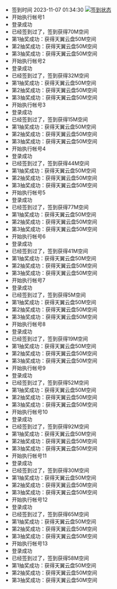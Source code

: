- 签到时间 2023-11-07 01:34:30 [![签到状态](https://github.com/y377/189pan/actions/workflows/main.yml/badge.svg?branch=main)](https://github.com/y377/189pan/actions/workflows/main.yml)
- 开始执行帐号1
- 登录成功
- 已经签到过了，签到获得70M空间
- 第1抽奖成功：获得天翼云盘50M空间
- 第2抽奖成功：获得天翼云盘50M空间
- 第3抽奖成功：获得天翼云盘50M空间
- 开始执行帐号2
- 登录成功
- 已经签到过了，签到获得32M空间
- 第1抽奖成功：获得天翼云盘50M空间
- 第2抽奖成功：获得天翼云盘50M空间
- 第3抽奖成功：获得天翼云盘50M空间
- 开始执行帐号3
- 登录成功
- 已经签到过了，签到获得15M空间
- 第1抽奖成功：获得天翼云盘50M空间
- 第2抽奖成功：获得天翼云盘50M空间
- 第3抽奖成功：获得天翼云盘50M空间
- 开始执行帐号4
- 登录成功
- 已经签到过了，签到获得44M空间
- 第1抽奖成功：获得天翼云盘50M空间
- 第2抽奖成功：获得天翼云盘50M空间
- 第3抽奖成功：获得天翼云盘50M空间
- 开始执行帐号5
- 登录成功
- 已经签到过了，签到获得77M空间
- 第1抽奖成功：获得天翼云盘50M空间
- 第2抽奖成功：获得天翼云盘50M空间
- 第3抽奖成功：获得天翼云盘50M空间
- 开始执行帐号6
- 登录成功
- 已经签到过了，签到获得41M空间
- 第1抽奖成功：获得天翼云盘50M空间
- 第2抽奖成功：获得天翼云盘50M空间
- 第3抽奖成功：获得天翼云盘50M空间
- 开始执行帐号7
- 登录成功
- 已经签到过了，签到获得5M空间
- 第1抽奖成功：获得天翼云盘50M空间
- 第2抽奖成功：获得天翼云盘50M空间
- 第3抽奖成功：获得天翼云盘50M空间
- 开始执行帐号8
- 登录成功
- 已经签到过了，签到获得19M空间
- 第1抽奖成功：获得天翼云盘50M空间
- 第2抽奖成功：获得天翼云盘50M空间
- 第3抽奖成功：获得天翼云盘50M空间
- 开始执行帐号9
- 登录成功
- 已经签到过了，签到获得52M空间
- 第1抽奖成功：获得天翼云盘50M空间
- 第2抽奖成功：获得天翼云盘50M空间
- 第3抽奖成功：获得天翼云盘50M空间
- 开始执行帐号10
- 登录成功
- 已经签到过了，签到获得92M空间
- 第1抽奖成功：获得天翼云盘50M空间
- 第2抽奖成功：获得天翼云盘50M空间
- 第3抽奖成功：获得天翼云盘50M空间
- 开始执行帐号11
- 登录成功
- 已经签到过了，签到获得30M空间
- 第1抽奖成功：获得天翼云盘50M空间
- 第2抽奖成功：获得天翼云盘50M空间
- 第3抽奖成功：获得天翼云盘50M空间
- 开始执行帐号12
- 登录成功
- 已经签到过了，签到获得65M空间
- 第1抽奖成功：获得天翼云盘50M空间
- 第2抽奖成功：获得天翼云盘50M空间
- 第3抽奖成功：获得天翼云盘50M空间
- 开始执行帐号13
- 登录成功
- 已经签到过了，签到获得58M空间
- 第1抽奖成功：获得天翼云盘50M空间
- 第2抽奖成功：获得天翼云盘50M空间
- 第3抽奖成功：获得天翼云盘50M空间
